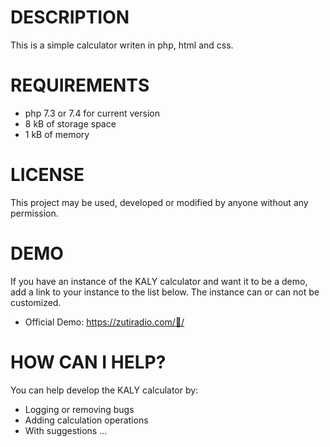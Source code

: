 # DESCRIPTION
This is a simple calculator writen in php, html and css.
# REQUIREMENTS
* php 7.3 or 7.4 for current version
* 8 kB of storage space
* 1 kB of memory
# LICENSE
This project may be used, developed or modified by anyone without any permission.
# DEMO
If you have an instance of the KALY calculator and want it to be a demo, add a link to your instance to the list below.
The instance can or can not be customized. 
* Official Demo: https://zutiradio.com/🧾/
# HOW CAN I HELP?
You can help develop the KALY calculator by:
* Logging or removing bugs
*  Adding calculation operations
* With suggestions ...
